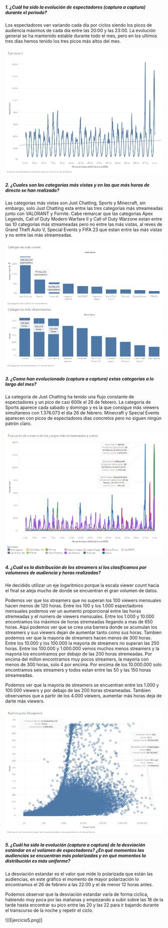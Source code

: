 
##### 1.  ¿Cuál ha sido la evolución de espectadores (captura a captura) durante el periodo?

Los espectadores van variando cada dia por ciclos siendo los picos de audiencia máximos de cada dia entre las 20:00 y las 23:00. La evolución general se ha mantenido estable durante todo el mes, pero en los ultimos tres dias hemos tenido los tres picos más altos del mes.

![Ejercicio1.png](https://github.com/Dantoro03/bigdata/blob/main/ejercicio%2016-04/Ejercicio1.png)

##### 2.  ¿Cuales son las categorías más vistas y en las que más horas de directo se han realizado?

Las categorias más vistas son Just Chatting, Sports y Minecraft, sin embargo, solo Just Chatting esta entre las tres categorias más streameadas junto con VALORANT y Fornite.
Cabe remarcar que las categorias Apex Legends, Call of Duty Modern Warfare II y Call of Duty Warzone estan entre las 10 categorias más streameadas pero no entre las más vistas, al reves de Grand Theft Auto V, Special Events y FIFA 23 que estan entre las más vistas y no entre las más streameadas.

![[Ejercicio2.png]](https://github.com/Dantoro03/bigdata/blob/main/ejercicio%2016-04/Ejercicio2.png)


##### 3.  ¿Como han evolucionado (captura a captura) estas categorias a lo largo del mes?

La categoria de Just Chatting ha tenido una flujo constante de espectadores y un pico de casi 600k el 28 de febrero. La categoria de Sports aparece cada sabado y domingo y es la que consigue más viewers simultaneos con 1.376.073 el dia 26 de febrero. Minecraft y Special Events aparecen con picos de espectadores dias concretos pero no siguen ningún patrón claro.

![[Ejercicio3.png]](https://github.com/Dantoro03/bigdata/blob/main/ejercicio%2016-04/Ejercicio3.png)

##### 4.  ¿Cuál es la distribución de los streamers si los clasificamos por volumenes de audiencia y horas realizadas?

He decidido utilizar un eje logaritmico porque la escala viewer count hacia el final se aleja mucho de donde se encuentran el gran volumen de datos.

Podemos ver que los streamers que no superan los 100 viewers mensuales hacen menos de 120 horas. Entre los 100 y los 1.000 espectadores mensuales podemos ver un aumento proporcional entre las horas stremeadas y el numero de viewers mensuales. Entre los 1.000 y 10.000 encontramos los máximos de horas stremeadas llegando a mas de 650 horas.  Aqui podemos ver que se crea una barrera donde se acumulan los streamers y sus viewers dejan de aumentar tanto como sus horas. Tambien podemos ver que la mayoria de streamers hacen menos de 300 horas.
Entre los 10.000 y los 100.000 la mayoria de streamers no superan las 250 horas.
Entre los 100.000 y 1.000.000 vemos muchos menos streamers y la mayoria los encontramos por debajo de las 200 horas stremeadas. Por encima del millon encontramos muy pocos streamers, la mayoria con menos de 300 horas, solo 4 por encima. Por encima de los 10.000.000 solo encontramos seis streamers y todos estan entre las 50 y las 150 horas streameadas.

Podemos ver que la mayoria de streamers se encuentran entre los 1.000 y 100.000 viewers y por debajo de las 200 horas streameadas. Tambien observamos que a partir de los 4.000 viewers, aumentar más horas deja de darte más viewers.

![[Ejercicio4 1.png]](https://github.com/Dantoro03/bigdata/blob/main/ejercicio%2016-04/Ejercicio4.png)


##### 5.  ¿Cuál ha sido la evolución (captura a captura) de la desviación estándar en el volúmen de espectadores? ¿En qué momentos las audiencias se encuentran más polarizadas y en qué momentos la distribución es más uniforme?

La desviación estandar es el valor que mide lo polarizada que están las audiencias, en este gráfico el momento de mayor polarización lo encontramos el 26 de febrero a las 22:00 y el de menor 12 horas antes.

Podemos observar que la desviación estandar varía de forma ciclica, habiendo muy poca por las mañanas y empezando a subir sobre las 18 de la tarde hasta encontrar su pico entre las 20 y las 22 para ir bajando durante el transcurso de la noche y repetir el ciclo.


![[Ejercicio5.png]]
